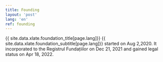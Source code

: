 ```yaml
---
title: Founding
layout: 'post'
lang: 'en'
ref: founding
---
```


{{ site.data.xlate.foundation_title[page.lang]}} {{ site.data.xlate.foundation_subtitle[page.lang]}} started on Aug 2,2020. It incorporated to the Registrul Fundațiilor on Dec 21, 2021 and gained legal status on Apr 18, 2022.
